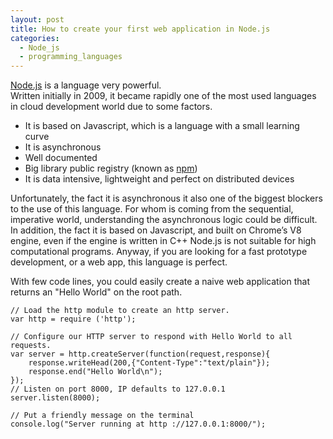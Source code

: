 ```yaml
---
layout: post
title: How to create your first web application in Node.js
categories:
  - Node_js
  - programming_languages
---
```


[Node.js](https://nodejs.org/en/) is a language very powerful.  
Written initially in 2009, it became rapidly one of the most used languages in cloud development world due to some factors.
* It is based on Javascript, which is a language with a small learning curve
* It is asynchronous
* Well documented
* Big library public registry (known as [npm](https://www.npmjs.com))
* It is data intensive, lightweight and perfect on distributed devices

Unfortunately, the fact it is asynchronous it also one of the biggest blockers to the use of this language. 
For whom is coming from the sequential, imperative world, understanding the asynchronous logic could be difficult.  
In addition, the fact it is based on Javascript, and built on Chrome’s V8 engine, even if the engine is written in C++ Node.js is not suitable for high computational programs.
Anyway, if you are looking for a fast prototype development, or a web app, this language is perfect.


With few code lines, you could easily create a naive web application that returns an "Hello World" on the root path.
```node
// Load the http module to create an http server.
var http = require ('http');

// Configure our HTTP server to respond with Hello World to all requests.
var server = http.createServer(function(request,response){
    response.writeHead(200,{"Content-Type":"text/plain"});
    response.end("Hello World\n");
});
// Listen on port 8000, IP defaults to 127.0.0.1
server.listen(8000);

// Put a friendly message on the terminal
console.log("Server running at http ://127.0.0.1:8000/");
```